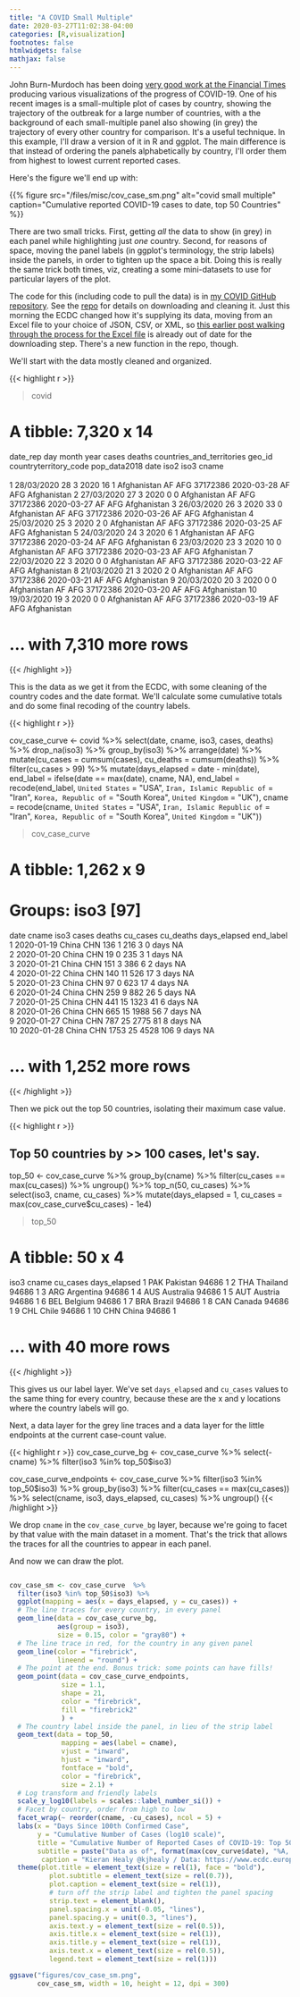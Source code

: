 ```yaml
---
title: "A COVID Small Multiple"
date: 2020-03-27T11:02:38-04:00
categories: [R,visualization]
footnotes: false
htmlwidgets: false
mathjax: false
---
```


John Burn-Murdoch has been doing [very good work at the Financial Times](https://www.ft.com/coronavirus-latest) producing various visualizations of the progress of COVID-19. One of his recent images is a small-multiple plot of cases by country, showing the trajectory of the outbreak for a large number of countries, with a the background of each small-multiple panel also showing (in grey) the trajectory of every other country for comparison. It's a useful technique. In this example, I'll draw a version of it in R and ggplot. The main difference is that instead of ordering the panels alphabetically by country, I'll order them from highest to lowest current reported cases. 

Here's the figure we'll end up with:

{{% figure src="/files/misc/cov_case_sm.png" alt="covid small multiple" caption="Cumulative reported COVID-19 cases to date, top 50 Countries" %}}

There are two small tricks. First, getting _all_ the data to show (in grey) in each panel while highlighting just _one_ country. Second, for reasons of space, moving the panel labels (in ggplot's terminology, the strip labels) inside the panels, in order to tighten up the space a bit. Doing this is really the same trick both times, viz, creating a some mini-datasets to use for particular layers of the plot.

The code for this (including code to pull the data) is in [my COVID GitHub repository](https://github.com/kjhealy/covid). See the [repo](https://github.com/kjhealy/covid) for details on downloading and cleaning it. Just this morning the ECDC changed how it's supplying its data, moving from an Excel file to your choice of JSON, CSV, or XML, so [this earlier post walking through the process for the Excel file](https://kieranhealy.org/blog/archives/2020/03/21/covid-19-tracking/) is already out of date for the downloading step. There's a new function in the repo, though.

We'll start with the data mostly cleaned and organized. 

{{< highlight r >}}
> covid
# A tibble: 7,320 x 14
   date_rep     day month  year cases deaths countries_and_territories geo_id countryterritory_code pop_data2018 date       iso2  iso3  cname      
   <chr>      <dbl> <dbl> <dbl> <dbl>  <dbl> <chr>                     <chr>  <chr>                        <dbl> <date>     <chr> <chr> <chr>      
 1 28/03/2020    28     3  2020    16      1 Afghanistan               AF     AFG                       37172386 2020-03-28 AF    AFG   Afghanistan
 2 27/03/2020    27     3  2020     0      0 Afghanistan               AF     AFG                       37172386 2020-03-27 AF    AFG   Afghanistan
 3 26/03/2020    26     3  2020    33      0 Afghanistan               AF     AFG                       37172386 2020-03-26 AF    AFG   Afghanistan
 4 25/03/2020    25     3  2020     2      0 Afghanistan               AF     AFG                       37172386 2020-03-25 AF    AFG   Afghanistan
 5 24/03/2020    24     3  2020     6      1 Afghanistan               AF     AFG                       37172386 2020-03-24 AF    AFG   Afghanistan
 6 23/03/2020    23     3  2020    10      0 Afghanistan               AF     AFG                       37172386 2020-03-23 AF    AFG   Afghanistan
 7 22/03/2020    22     3  2020     0      0 Afghanistan               AF     AFG                       37172386 2020-03-22 AF    AFG   Afghanistan
 8 21/03/2020    21     3  2020     2      0 Afghanistan               AF     AFG                       37172386 2020-03-21 AF    AFG   Afghanistan
 9 20/03/2020    20     3  2020     0      0 Afghanistan               AF     AFG                       37172386 2020-03-20 AF    AFG   Afghanistan
10 19/03/2020    19     3  2020     0      0 Afghanistan               AF     AFG                       37172386 2020-03-19 AF    AFG   Afghanistan
# … with 7,310 more rows
{{< /highlight >}}

This is the data as we get it from the ECDC, with some cleaning of the country codes and the date format. We'll calculate some cumulative totals and do some final recoding of the country labels.

{{< highlight r >}}

cov_case_curve <- covid %>%
  select(date, cname, iso3, cases, deaths) %>%
  drop_na(iso3) %>%
  group_by(iso3) %>%
  arrange(date) %>%
  mutate(cu_cases = cumsum(cases), 
         cu_deaths = cumsum(deaths)) %>%
  filter(cu_cases > 99) %>%
  mutate(days_elapsed = date - min(date),
          end_label = ifelse(date == max(date), cname, NA),
          end_label = recode(end_label, `United States` = "USA",
                        `Iran, Islamic Republic of` = "Iran", 
                        `Korea, Republic of` = "South Korea", 
                        `United Kingdom` = "UK"),
         cname = recode(cname, `United States` = "USA",
                        `Iran, Islamic Republic of` = "Iran", 
                        `Korea, Republic of` = "South Korea", 
                        `United Kingdom` = "UK"))
                        
> cov_case_curve
# A tibble: 1,262 x 9
# Groups:   iso3 [97]
   date       cname iso3  cases deaths cu_cases cu_deaths days_elapsed end_label
   <date>     <chr> <chr> <dbl>  <dbl>    <dbl>     <dbl> <drtn>       <chr>    
 1 2020-01-19 China CHN     136      1      216         3 0 days       NA       
 2 2020-01-20 China CHN      19      0      235         3 1 days       NA       
 3 2020-01-21 China CHN     151      3      386         6 2 days       NA       
 4 2020-01-22 China CHN     140     11      526        17 3 days       NA       
 5 2020-01-23 China CHN      97      0      623        17 4 days       NA       
 6 2020-01-24 China CHN     259      9      882        26 5 days       NA       
 7 2020-01-25 China CHN     441     15     1323        41 6 days       NA       
 8 2020-01-26 China CHN     665     15     1988        56 7 days       NA       
 9 2020-01-27 China CHN     787     25     2775        81 8 days       NA       
10 2020-01-28 China CHN    1753     25     4528       106 9 days       NA       
# … with 1,252 more rows                        

{{< /highlight >}}


Then we pick out the top 50 countries, isolating their maximum case value.

{{< highlight r >}}

## Top 50 countries by >> 100 cases, let's say. 
top_50 <- cov_case_curve %>%
  group_by(cname) %>%
  filter(cu_cases == max(cu_cases)) %>%
  ungroup() %>%
  top_n(50, cu_cases) %>%
  select(iso3, cname, cu_cases) %>%
  mutate(days_elapsed = 1, 
             cu_cases = max(cov_case_curve$cu_cases) - 1e4) 


> top_50

# A tibble: 50 x 4
   iso3  cname     cu_cases days_elapsed
   <chr> <chr>        <dbl>        <dbl>
 1 PAK   Pakistan     94686            1
 2 THA   Thailand     94686            1
 3 ARG   Argentina    94686            1
 4 AUS   Australia    94686            1
 5 AUT   Austria      94686            1
 6 BEL   Belgium      94686            1
 7 BRA   Brazil       94686            1
 8 CAN   Canada       94686            1
 9 CHL   Chile        94686            1
10 CHN   China        94686            1
# … with 40 more rows
{{< /highlight >}}

This gives us our label layer. We've set `days_elapsed` and `cu_cases` values to the same thing for every country, because these are the x and y locations where the country labels will go.

Next, a data layer for the grey line traces and a data layer for the little endpoints at the current case-count value. 

{{< highlight r >}}
cov_case_curve_bg <- cov_case_curve %>% 
  select(-cname) %>%
  filter(iso3 %in% top_50$iso3) 

cov_case_curve_endpoints <- cov_case_curve %>% 
  filter(iso3 %in% top_50$iso3) %>%
  group_by(iso3) %>%
  filter(cu_cases == max(cu_cases)) %>%
  select(cname, iso3, days_elapsed, cu_cases) %>%
  ungroup()
{{< /highlight >}}

We drop `cname` in the `cov_case_curve_bg` layer, because we're going to facet by that value with the main dataset in a moment. That's the trick that allows the traces for all the countries to appear in each panel.

And now we can draw the plot. 

```r {linenos=table,hl_lines=[5,9,12,19,27,29,39]}

cov_case_sm <- cov_case_curve  %>%
  filter(iso3 %in% top_50$iso3) %>%
  ggplot(mapping = aes(x = days_elapsed, y = cu_cases)) + 
  # The line traces for every country, in every panel
  geom_line(data = cov_case_curve_bg, 
            aes(group = iso3),
            size = 0.15, color = "gray80") + 
  # The line trace in red, for the country in any given panel
  geom_line(color = "firebrick",
            lineend = "round") + 
  # The point at the end. Bonus trick: some points can have fills!
  geom_point(data = cov_case_curve_endpoints, 
             size = 1.1, 
             shape = 21, 
             color = "firebrick",
             fill = "firebrick2"
             ) + 
  # The country label inside the panel, in lieu of the strip label
  geom_text(data = top_50, 
             mapping = aes(label = cname), 
             vjust = "inward", 
             hjust = "inward",
             fontface = "bold", 
             color = "firebrick", 
             size = 2.1) + 
  # Log transform and friendly labels
  scale_y_log10(labels = scales::label_number_si()) + 
  # Facet by country, order from high to low
  facet_wrap(~ reorder(cname, -cu_cases), ncol = 5) + 
  labs(x = "Days Since 100th Confirmed Case", 
       y = "Cumulative Number of Cases (log10 scale)", 
       title = "Cumulative Number of Reported Cases of COVID-19: Top 50 Countries", 
       subtitle = paste("Data as of", format(max(cov_curve$date), "%A, %B %e, %Y")), 
        caption = "Kieran Healy @kjhealy / Data: https://www.ecdc.europa.eu/") + 
  theme(plot.title = element_text(size = rel(1), face = "bold"),
          plot.subtitle = element_text(size = rel(0.7)),
          plot.caption = element_text(size = rel(1)),
          # turn off the strip label and tighten the panel spacing
          strip.text = element_blank(),
          panel.spacing.x = unit(-0.05, "lines"),
          panel.spacing.y = unit(0.3, "lines"),
          axis.text.y = element_text(size = rel(0.5)),
          axis.title.x = element_text(size = rel(1)),
          axis.title.y = element_text(size = rel(1)),
          axis.text.x = element_text(size = rel(0.5)),
          legend.text = element_text(size = rel(1)))

ggsave("figures/cov_case_sm.png", 
       cov_case_sm, width = 10, height = 12, dpi = 300)

```

